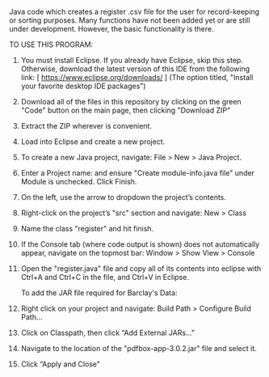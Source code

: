 Java code which creates a register .csv file for the user for record-keeping or sorting purposes.
Many functions have not been added yet or are still under development. However, the basic functionality is there.

  TO USE THIS PROGRAM:
1. You must install Eclipse. If you already have Eclipse, skip this step. Otherwise, download the latest version of this IDE from the following link: [ https://www.eclipse.org/downloads/ ] (The option titled, "Install your favorite desktop IDE packages")
2. Download all of the files in this repository by clicking on the green "Code" button on the main page, then clicking "Download ZIP"
3. Extract the ZIP wherever is convenient.
4. Load into Eclipse and create a new project.
5. To create a new Java project, navigate: File > New > Java Project.
6. Enter a Project name: and ensure "Create module-info.java file" under Module is unchecked. Click Finish.
7. On the left, use the arrow to dropdown the project’s contents.
8. Right-click on the project’s "src" section and navigate: New > Class
9. Name the class "register" and hit  finish.
10. If the Console tab (where code output is shown) does not automatically appear, navigate on the topmost bar: Window > Show View > Console
11. Open the "register.java" file and copy all of its contents into eclipse with Ctrl+A and Ctrl+C in the file, and Ctrl+V in Eclipse.

    To add the JAR file required for Barclay's Data:
1. Right click on your project and navigate: Build Path > Configure Build Path…
2. Click on Classpath, then click “Add External JARs…”
3. Navigate to the location of the "pdfbox-app-3.0.2.jar" file and select it.
4. Click “Apply and Close"
